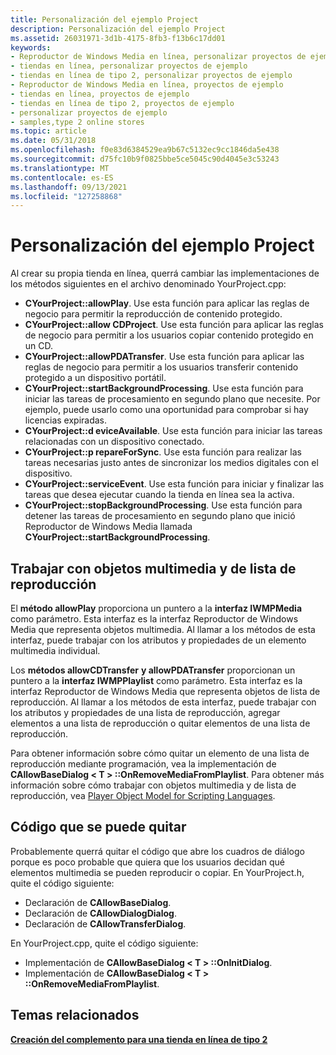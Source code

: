 ```yaml
---
title: Personalización del ejemplo Project
description: Personalización del ejemplo Project
ms.assetid: 26031971-3d1b-4175-8fb3-f13b6c17dd01
keywords:
- Reproductor de Windows Media en línea, personalizar proyectos de ejemplo
- tiendas en línea, personalizar proyectos de ejemplo
- tiendas en línea de tipo 2, personalizar proyectos de ejemplo
- Reproductor de Windows Media en línea, proyectos de ejemplo
- tiendas en línea, proyectos de ejemplo
- tiendas en línea de tipo 2, proyectos de ejemplo
- personalizar proyectos de ejemplo
- samples,type 2 online stores
ms.topic: article
ms.date: 05/31/2018
ms.openlocfilehash: f0e83d6384529ea9b67c5132ec9cc1846da5e438
ms.sourcegitcommit: d75fc10b9f0825bbe5ce5045c90d4045e3c53243
ms.translationtype: MT
ms.contentlocale: es-ES
ms.lasthandoff: 09/13/2021
ms.locfileid: "127258868"
---
```

# <a name="customizing-the-sample-project"></a>Personalización del ejemplo Project

Al crear su propia tienda en línea, querrá cambiar las implementaciones de los métodos siguientes en el archivo denominado YourProject.cpp:

-   **CYourProject::allowPlay**. Use esta función para aplicar las reglas de negocio para permitir la reproducción de contenido protegido.
-   **CYourProject::allow CDProject**. Use esta función para aplicar las reglas de negocio para permitir a los usuarios copiar contenido protegido en un CD.
-   **CYourProject::allowPDATransfer**. Use esta función para aplicar las reglas de negocio para permitir a los usuarios transferir contenido protegido a un dispositivo portátil.
-   **CYourProject::startBackgroundProcessing**. Use esta función para iniciar las tareas de procesamiento en segundo plano que necesite. Por ejemplo, puede usarlo como una oportunidad para comprobar si hay licencias expiradas.
-   **CYourProject::d eviceAvailable**. Use esta función para iniciar las tareas relacionadas con un dispositivo conectado.
-   **CYourProject::p repareForSync**. Use esta función para realizar las tareas necesarias justo antes de sincronizar los medios digitales con el dispositivo.
-   **CYourProject::serviceEvent**. Use esta función para iniciar y finalizar las tareas que desea ejecutar cuando la tienda en línea sea la activa.
-   **CYourProject::stopBackgroundProcessing**. Use esta función para detener las tareas de procesamiento en segundo plano que inició Reproductor de Windows Media llamada **CYourProject::startBackgroundProcessing**.

## <a name="working-with-media-and-playlist-objects"></a>Trabajar con objetos multimedia y de lista de reproducción

El **método allowPlay** proporciona un puntero a la **interfaz IWMPMedia** como parámetro. Esta interfaz es la interfaz Reproductor de Windows Media que representa objetos multimedia. Al llamar a los métodos de esta interfaz, puede trabajar con los atributos y propiedades de un elemento multimedia individual.

Los **métodos allowCDTransfer** **y allowPDATransfer** proporcionan un puntero a la **interfaz IWMPPlaylist** como parámetro. Esta interfaz es la interfaz Reproductor de Windows Media que representa objetos de lista de reproducción. Al llamar a los métodos de esta interfaz, puede trabajar con los atributos y propiedades de una lista de reproducción, agregar elementos a una lista de reproducción o quitar elementos de una lista de reproducción.

Para obtener información sobre cómo quitar un elemento de una lista de reproducción mediante programación, vea la implementación de **CAllowBaseDialog &lt; T &gt; ::OnRemoveMediaFromPlaylist**. Para obtener más información sobre cómo trabajar con objetos multimedia y de lista de reproducción, vea [Player Object Model for Scripting Languages](player-object-model-for-scripting-languages.md).

## <a name="code-that-can-be-removed"></a>Código que se puede quitar

Probablemente querrá quitar el código que abre los cuadros de diálogo porque es poco probable que quiera que los usuarios decidan qué elementos multimedia se pueden reproducir o copiar. En YourProject.h, quite el código siguiente:

-   Declaración de **CAllowBaseDialog**.
-   Declaración de **CAllowDialogDialog**.
-   Declaración de **CAllowTransferDialog**.

En YourProject.cpp, quite el código siguiente:

-   Implementación de **CAllowBaseDialog &lt; T &gt; ::OnInitDialog**.
-   Implementación de **CAllowBaseDialog &lt; T &gt; ::OnRemoveMediaFromPlaylist**.

## <a name="related-topics"></a>Temas relacionados

<dl> <dt>

[**Creación del complemento para una tienda en línea de tipo 2**](building-the-plug-in-for-a-type-2-online-store.md)
</dt> </dl>

 

 




